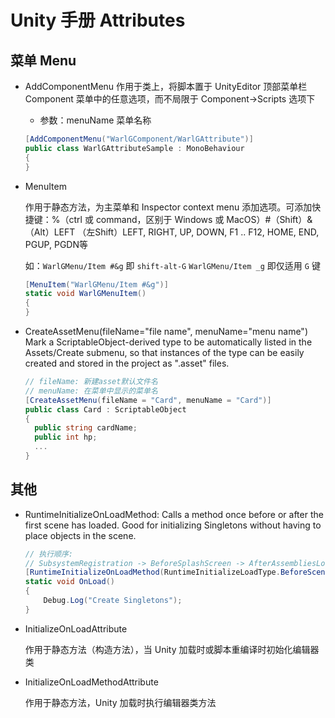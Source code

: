 # Unity 手册 Attributes

## 菜单 Menu

- AddComponentMenu
  作用于类上，将脚本置于 UnityEditor 顶部菜单栏 Component 菜单中的任意选项，而不局限于 Component->Scripts 选项下
   - 参数：menuName 菜单名称

  ``` csharp
  [AddComponentMenu("WarlGComponent/WarlGAttribute")]
  public class WarlGAttributeSample : MonoBehaviour
  {
  }
  ```

  
  
- MenuItem

  作用于静态方法，为主菜单和 Inspector context menu 添加选项。可添加快捷键：%（ctrl 或 command，区别于 Windows 或 MacOS）#（Shift）&（Alt）LEFT （左Shift）LEFT, RIGHT, UP, DOWN, F1 .. F12, HOME, END, PGUP, PGDN等

  如：`WarlGMenu/Item #&g` 即 `shift-alt-G` `WarlGMenu/Item _g` 即仅适用 `G` 键

  ``` csharp
  [MenuItem("WarlGMenu/Item #&g")]
  static void WarlGMenuItem()
  {
  }
  ```
  
  
  
- CreateAssetMenu(fileName="file name", menuName="menu name")
  Mark a ScriptableObject-derived type to be automatically listed in the Assets/Create submenu, so that instances of the type can be easily created and stored in the project as ".asset" files.
  
  ```csharp
  // fileName: 新建asset默认文件名
  // menuName: 在菜单中显示的菜单名
  [CreateAssetMenu(fileName = "Card", menuName = "Card")]
  public class Card : ScriptableObject
  {
  	public string cardName;
  	public int hp;
  	...
  }
  ```


## 其他

- RuntimeInitializeOnLoadMethod: Calls a method once before or after the first scene has loaded. Good for initializing Singletons without having to place objects in the scene.

  ``` csharp
  // 执行顺序:
  // SubsystemRegistration -> BeforeSplashScreen -> AfterAssembliesLoaded -> BeforeSceneLoad -> AfterSceneLoad
  [RuntimeInitializeOnLoadMethod(RuntimeInitializeLoadType.BeforeSceneLoad)]
  static void OnLoad()
  {
      Debug.Log("Create Singletons");
  }
  ```



- InitializeOnLoadAttribute

  作用于静态方法（构造方法），当 Unity 加载时或脚本重编译时初始化编辑器类
  
  


- InitializeOnLoadMethodAttribute

  作用于静态方法，Unity 加载时执行编辑器类方法